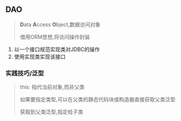 ## DAO

>   **D**ata **A**ccess **O**bject,数据访问对象
>
>   借用ORM思想,将访问操作封装

1.  以一个接口规范实现类对JDBC的操作
2.  使用实现类实现该接口

### 实践技巧/泛型

>   this: 指代当前对象,而非父类
>
>   如果要指定类型,可以在父类的静态代码块或构造器直接获取父类泛型
>
>   获取到父类泛型,指定给子类

